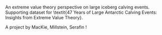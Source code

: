 An extreme value theory perspective on large iceberg calving events. Supporting dataset for \textit{47 Years of Large Antarctic Calving Events: Insights from Extreme Value Theory}.

A project by MacKie, Millstein, Serafin
!
